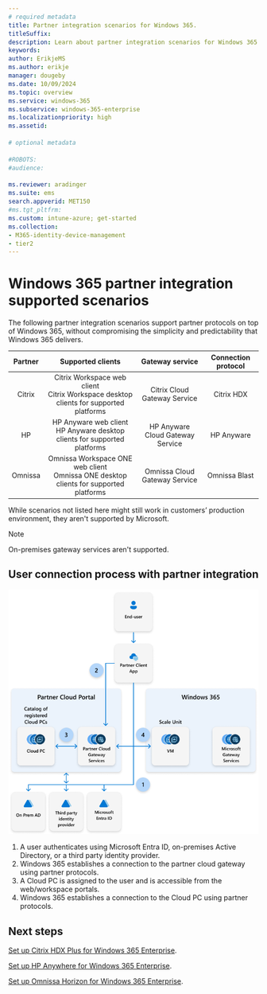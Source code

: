 ```yaml
---
# required metadata
title: Partner integration scenarios for Windows 365.
titleSuffix:
description: Learn about partner integration scenarios for Windows 365.
keywords:
author: ErikjeMS  
ms.author: erikje
manager: dougeby
ms.date: 10/09/2024
ms.topic: overview
ms.service: windows-365
ms.subservice: windows-365-enterprise
ms.localizationpriority: high
ms.assetid: 

# optional metadata

#ROBOTS:
#audience:

ms.reviewer: aradinger    
ms.suite: ems
search.appverid: MET150
#ms.tgt_pltfrm:
ms.custom: intune-azure; get-started
ms.collection:
- M365-identity-device-management
- tier2
---
```


# Windows 365 partner integration supported scenarios

The following partner integration scenarios support partner protocols on top of Windows 365, without compromising the simplicity and predictability that Windows 365 delivers.

| Partner | Supported clients | Gateway service | Connection protocol |
| :---: | :---: | :---: | :---: |
| Citrix | Citrix Workspace web client<br>Citrix Workspace desktop clients for supported platforms | Citrix Cloud Gateway Service | Citrix HDX |
| HP | HP Anyware web client<br>HP Anyware desktop clients for supported platforms | HP Anyware Cloud Gateway Service | HP Anyware |
| Omnissa | Omnissa Workspace ONE web client<br>Omnissa ONE desktop clients for supported platforms | Omnissa Cloud Gateway Service |  Omnissa Blast |

While scenarios not listed here might still work in customers’ production environment, they aren't supported by Microsoft.

> [!NOTE]
>
> On-premises gateway services aren't supported.

## User connection process with partner integration

![Diagram of Windows 365 partner supported connection process.](media/partner-integration-scenarios/partner-integration-connection-process.png)

1. A user authenticates using Microsoft Entra ID, on-premises Active Directory, or a third party identity provider.
2. Windows 365 establishes a connection to the partner cloud gateway using partner protocols.
3. A Cloud PC is assigned to the user and is accessible from the web/workspace portals.
4. Windows 365 establishes a connection to the Cloud PC using partner protocols.

<!-- ########################## -->
## Next steps

[Set up Citrix HDX Plus for Windows 365 Enterprise](set-up-citrix.md).

[Set up HP Anywhere for Windows 365 Enterprise](set-up-citrix.md).

[Set up Omnissa Horizon for Windows 365 Enterprise](set-up-citrix.md).
